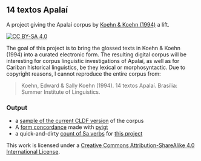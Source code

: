 ## 14 textos Apalaí

A project giving the Apalaí corpus by [Koehn & Koehn (1994)](etc/apalai.bib) a lift.

[![CC BY-SA 4.0][cc-by-sa-shield]][cc-by-sa]

The goal of this project is to bring the glossed texts in Koehn & Koehn (1994) into a curated electronic form.
The resulting digital corpus will be interesting for corpus linguistic investigations of Apalaí, as well as for Cariban historical linguistics, be they lexical or morphosyntactic.
Due to copyright reasons, I cannot reproduce the entire corpus from:

> Koehn, Edward & Sally Koehn (1994). 14 textos Apalaí. Brasília: Summer Institute of Linguistics.

### Output
* a [sample of the current CLDF version](cldf/examples.csv) of the corpus
* A [form concordance](stats/form-concordance.tsv) made with [pyigt](https://github.com/cldf/pyigt)
* a quick-and-dirty [count of Sa verbs](stats/apalai_sa_verb_stats.csv) for [this project](https://github.com/fmatter/cariban_irregular_1)

This work is licensed under a
[Creative Commons Attribution-ShareAlike 4.0 International License][cc-by-sa].

[cc-by-sa]: http://creativecommons.org/licenses/by-sa/4.0/
[cc-by-sa-image]: https://licensebuttons.net/l/by-sa/4.0/88x31.png
[cc-by-sa-shield]: https://img.shields.io/badge/License-CC%20BY--SA%204.0-lightgrey.svg
